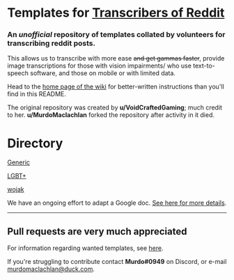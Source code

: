 # Templates for [Transcribers of Reddit](https://reddit.com/r/transcribersofreddit)

### An ***unofficial*** repository of templates collated by volunteers for transcribing reddit posts. 


This allows us to transcribe with more ease ~~and get gammas faster~~, provide image transcriptions for those with vision impairments/ who use text-to-speech software, and those on mobile or with limited data.

Head to the [home page of the wiki](https://github.com/MurdoMaclachlan/ToR-Repost-Collection/wiki) for better-written instructions than you'll find in this README.

The original repository was created by **u/VoidCraftedGaming**; much credit to her. **u/MurdoMaclachlan** forked the repository after activity in it died.

# Directory

[Generic](https://github.com/MurdoMaclachlan/ToR-Repost-Collection/wiki/Directory:-Generic)

[LGBT+](https://github.com/MurdoMaclachlan/ToR-Repost-Collection/wiki/Directory:-LGBT-)

[wojak](https://github.com/MurdoMaclachlan/ToR-Repost-Collection/wiki/Directory:-Wojak)

We have an ongoing effort to adapt a Google doc. [See here for more details](https://github.com/MurdoMaclachlan/ToR-Repost-Collection/wiki/The-Google-Document).

---

## Pull requests are very much appreciated

For information regarding wanted templates, see [here](https://github.com/MurdoMaclachlan/ToR-Repost-Collection/blob/master/WANTED_TEMPLATES.md).

If you're struggling to contribute contact **Murdo#0949** on Discord, or e-mail murdomaclachlan@duck.com.
